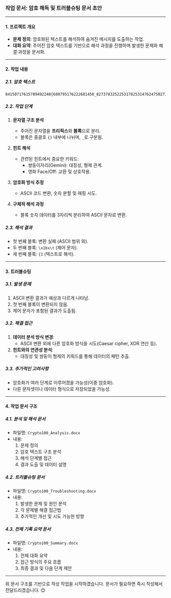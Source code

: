 ### 작업 문서: 암호 해독 및 트러블슈팅 문서 초안

---

#### **1. 프로젝트 개요**
- **문제 정의**: 암호화된 텍스트를 해석하여 숨겨진 메시지를 도출하는 작업.
- **대화 요약**: 주어진 암호 텍스트를 기반으로 해석 과정을 진행하며 발생한 문제와 해결 과정을 문서화.

---

#### **2. 작업 내용**

##### **2.1. 암호 텍스트**
```
84150717615789492248{688795176222681450_8273783252253178253147624750271202558794588687556525149_25153414179812378489258473}
```

##### **2.2. 작업 단계**
1. **문자열 구조 분석**  
   - 주어진 문자열을 **프리픽스**와 **블록**으로 분리.
   - 블록은 중괄호 `{}` 내부에 나뉘며, `_`로 구분됨.

2. **힌트 해석**  
   - 관련된 힌트에서 중요한 키워드:
     - 쌍둥이자리(Gemini): 대칭성, 형제 관계.
     - 영화 Face/Off: 교환 및 상호작용.

3. **암호화 방식 추정**  
   - ASCII 코드 변환, 숫자 분할 및 매핑 시도.

4. **구체적 해석 과정**  
   - 블록 숫자 데이터를 3자리씩 분리하여 ASCII 문자로 변환.

##### **2.3. 해석 결과**
- 첫 번째 블록: 변환 실패 (ASCII 범위 외).
- 두 번째 블록: `\x1bx\t` (제어 문자).
- 세 번째 블록: `{I` (텍스트로 해석).

---

#### **3. 트러블슈팅**

##### **3.1. 발생 문제**
1. ASCII 변환 결과가 예상과 다르게 나타남.
2. 첫 번째 블록이 변환되지 않음.
3. 제어 문자가 포함된 결과가 도출됨.

##### **3.2. 해결 접근**
1. **데이터 분석 방식 변경**:
   - ASCII 변환 외에 다른 암호화 방식을 시도(Caesar cipher, XOR 연산 등).
2. **힌트와의 연관성 분석**:
   - 대칭성 및 쌍둥이 형제의 키워드를 통해 데이터의 패턴 추출.

##### **3.3. 추가적인 고려사항**
- 암호화가 여러 단계로 이루어졌을 가능성(이중 암호화).
- 다른 문자셋이나 데이터 형식으로 저장되었을 가능성.

---

#### **4. 작업 문서 구조**

##### **4.1. 분석 및 해석 문서**
- 파일명: `Crypto100_Analysis.docx`
- 내용:
  1. 문제 정의
  2. 암호 텍스트 구조 분석
  3. 해석 단계별 접근
  4. 결과 도출 및 데이터 설명

##### **4.2. 트러블슈팅 문서**
- 파일명: `Crypto100_Troubleshooting.docx`
- 내용:
  1. 발생한 문제 및 원인 분석
  2. 각 문제별 해결 접근법
  3. 추가적인 개선 및 시도 가능한 방향

##### **4.3. 전체 기록 요약 문서**
- 파일명: `Crypto100_Summary.docx`
- 내용:
  1. 전체 대화 요약
  2. 접근 방식의 주요 흐름
  3. 최종 결과 및 다음 단계 제안

---

위 문서 구조를 기반으로 작성 작업을 시작하겠습니다. 문서가 필요하면 즉시 작성해서 전달드리겠습니다. 😊
